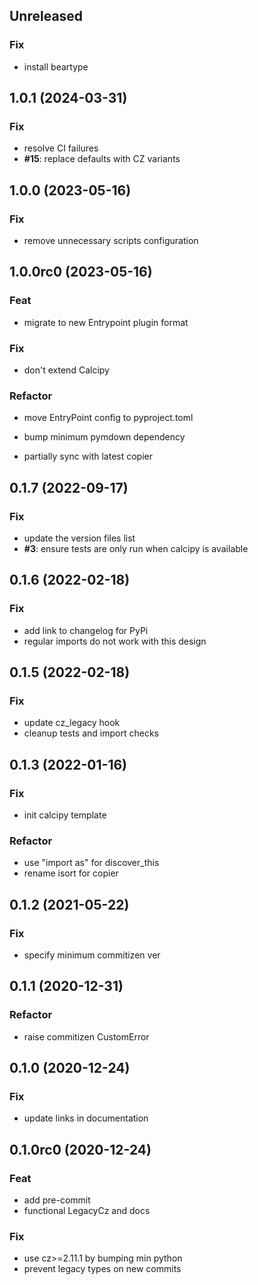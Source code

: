 ## Unreleased

### Fix

- install beartype

## 1.0.1 (2024-03-31)

### Fix

- resolve CI failures
- **#15**: replace defaults with CZ variants

## 1.0.0 (2023-05-16)

### Fix

- remove unnecessary scripts configuration

## 1.0.0rc0 (2023-05-16)

### Feat

- migrate to new Entrypoint plugin format

### Fix

- don't extend Calcipy

### Refactor

- move EntryPoint config to pyproject.toml
- bump minimum pymdown dependency


- partially sync with latest copier

## 0.1.7 (2022-09-17)

### Fix

- update the version files list
- **#3**: ensure tests are only run when calcipy is available

## 0.1.6 (2022-02-18)

### Fix

- add link to changelog for PyPi
- regular imports do not work with this design

## 0.1.5 (2022-02-18)

### Fix

- update cz_legacy hook
- cleanup tests and import checks

## 0.1.3 (2022-01-16)

### Fix

- init calcipy template

### Refactor

- use "import as" for discover_this
- rename isort for copier

## 0.1.2 (2021-05-22)

### Fix

- specify minimum commitizen ver

## 0.1.1 (2020-12-31)

### Refactor

- raise commitizen CustomError

## 0.1.0 (2020-12-24)

### Fix

- update links in documentation

## 0.1.0rc0 (2020-12-24)

### Feat

- add pre-commit
- functional LegacyCz and docs

### Fix

- use cz>=2.11.1 by bumping min python
- prevent legacy types on new commits

